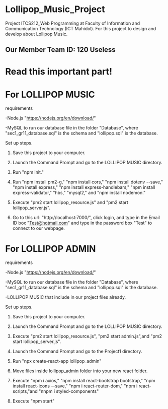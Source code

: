 # Lollipop_Music_Project
Project ITCS212_Web Programming at Faculty of Information and Communication Technology (ICT Mahidol).
For this project to design and develop about Lollipop Music.

## Our Member Team ID: 120 Useless

# Read this important part!
# For LOLLIPOP MUSIC 
requirements

-Node.js "https://nodejs.org/en/download/"

-MySQL to run our database file in the folder "Database", where "sec1_gr11_database.sql" is the schema and "lollipop.sql" is the database.

Set up steps.

1. Save this project to your computer.

2. Launch the Command Prompt and go to the LOLLIPOP MUSIC directory.

3. Run "npm init."

4. Run "npm install pm2-g," "npm install cors," "npm install dotenv --save," "npm install express," "npm install express-handlebars," "npm install express-validator," "hbs," "mysql2," and "npm install nodemon."

5. Execute "pm2 start lollipop_resource.js" and "pm2 start lollipop_server.js".

6. Go to this url: "http://localhost:7000/", click login, and type in the Email ID box "Test@hotmail.com" and type in the password box "Test" to connect to our webpage.

# For LOLLIPOP ADMIN
requirements

-Node.js "https://nodejs.org/en/download/"

-MySQL to run our database file in the folder "Database", where "sec1_gr11_database.sql" is the schema and "lollipop.sql" is the database.

-LOLLIPOP MUSIC that include in our project files already.

Set up steps.

1. Save this project to your computer.

2. Launch the Command Prompt and go to the LOLLIPOP MUSIC directory.

3. Execute "pm2 start lollipop_resource.js", "pm2 start admin.js",and "pm2 start lollipop_server.js".

4. Launch the Command Prompt and go to the Project1 directory.

5. Run "npx create-react-app lollipop_admin"

6. Move files inside lollipop_admin folder into your new react folder.

7. Execute "npm i axios," "npm install react-bootstrap bootstrap," "npm install react-icons --save," "npm i react-router-dom," "npm i react-scripts,"and "nnpm i styled-components"

8. Execute "npm start"
